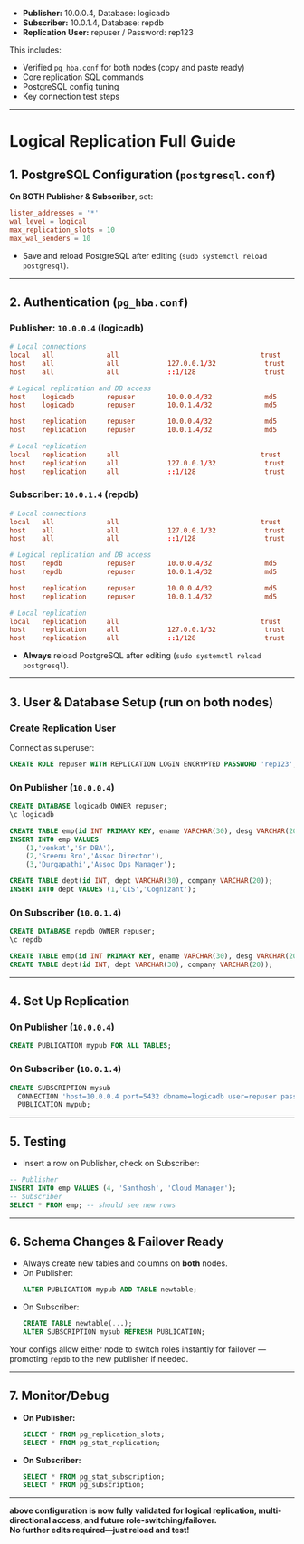 

- **Publisher:** 10.0.0.4, Database: logicadb
- **Subscriber:** 10.0.1.4, Database: repdb
- **Replication User:** repuser / Password: rep123

This includes: 
- Verified `pg_hba.conf` for both nodes (copy and paste ready)
- Core replication SQL commands
- PostgreSQL config tuning
- Key connection test steps

***

# Logical Replication Full Guide

## 1. PostgreSQL Configuration (`postgresql.conf`)

**On BOTH Publisher & Subscriber**, set:
```conf
listen_addresses = '*'
wal_level = logical
max_replication_slots = 10
max_wal_senders = 10
```
- Save and reload PostgreSQL after editing (`sudo systemctl reload postgresql`).

***

## 2. Authentication (`pg_hba.conf`)

### Publisher: `10.0.0.4` (**logicadb**)

```conf
# Local connections
local   all             all                                   trust
host    all             all            127.0.0.1/32            trust
host    all             all            ::1/128                 trust

# Logical replication and DB access
host    logicadb        repuser        10.0.0.4/32             md5
host    logicadb        repuser        10.0.1.4/32             md5

host    replication     repuser        10.0.0.4/32             md5
host    replication     repuser        10.0.1.4/32             md5

# Local replication
local   replication     all                                   trust
host    replication     all            127.0.0.1/32            trust
host    replication     all            ::1/128                 trust
```

### Subscriber: `10.0.1.4` (**repdb**)

```conf
# Local connections
local   all             all                                   trust
host    all             all            127.0.0.1/32            trust
host    all             all            ::1/128                 trust

# Logical replication and DB access
host    repdb           repuser        10.0.0.4/32             md5
host    repdb           repuser        10.0.1.4/32             md5

host    replication     repuser        10.0.0.4/32             md5
host    replication     repuser        10.0.1.4/32             md5

# Local replication
local   replication     all                                   trust
host    replication     all            127.0.0.1/32            trust
host    replication     all            ::1/128                 trust
```
- **Always** reload PostgreSQL after editing (`sudo systemctl reload postgresql`).

***

## 3. User & Database Setup (run on both nodes)

### Create Replication User

Connect as superuser:
```sql
CREATE ROLE repuser WITH REPLICATION LOGIN ENCRYPTED PASSWORD 'rep123';
```

### On Publisher (`10.0.0.4`)
```sql
CREATE DATABASE logicadb OWNER repuser;
\c logicadb

CREATE TABLE emp(id INT PRIMARY KEY, ename VARCHAR(30), desg VARCHAR(20));
INSERT INTO emp VALUES
    (1,'venkat','Sr DBA'),
    (2,'Sreenu Bro','Assoc Director'),
    (3,'Durgapathi','Assoc Ops Manager');

CREATE TABLE dept(id INT, dept VARCHAR(30), company VARCHAR(20));
INSERT INTO dept VALUES (1,'CIS','Cognizant');
```

### On Subscriber (`10.0.1.4`)
```sql
CREATE DATABASE repdb OWNER repuser;
\c repdb

CREATE TABLE emp(id INT PRIMARY KEY, ename VARCHAR(30), desg VARCHAR(20));
CREATE TABLE dept(id INT, dept VARCHAR(30), company VARCHAR(20));
```

***

## 4. Set Up Replication

### On Publisher (`10.0.0.4`)
```sql
CREATE PUBLICATION mypub FOR ALL TABLES;
```

### On Subscriber (`10.0.1.4`)
```sql
CREATE SUBSCRIPTION mysub
  CONNECTION 'host=10.0.0.4 port=5432 dbname=logicadb user=repuser password=rep123'
  PUBLICATION mypub;
```

***

## 5. Testing

- Insert a row on Publisher, check on Subscriber:
```sql
-- Publisher
INSERT INTO emp VALUES (4, 'Santhosh', 'Cloud Manager');
-- Subscriber
SELECT * FROM emp; -- should see new rows
```

***

## 6. Schema Changes & Failover Ready

- Always create new tables and columns on **both** nodes.
- On Publisher:
  ```sql
  ALTER PUBLICATION mypub ADD TABLE newtable;
  ```
- On Subscriber:
  ```sql
  CREATE TABLE newtable(...);
  ALTER SUBSCRIPTION mysub REFRESH PUBLICATION;
  ```

Your configs allow either node to switch roles instantly for failover — promoting `repdb` to the new publisher if needed.

***

## 7. Monitor/Debug

- **On Publisher:**
  ```sql
  SELECT * FROM pg_replication_slots;
  SELECT * FROM pg_stat_replication;
  ```
- **On Subscriber:**
  ```sql
  SELECT * FROM pg_stat_subscription;
  SELECT * FROM pg_subscription;
  ```

***

**above configuration is now fully validated for logical replication, multi-directional access, and future role-switching/failover.  
No further edits required—just reload and test!**
